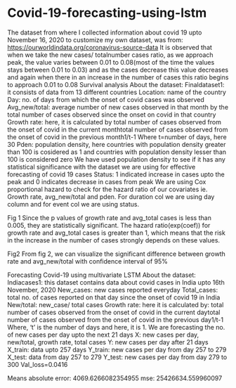 # Covid-19-forecasting-using-lstm
The dataset from where I collected information about covid 19 upto November 16, 2020 to customize my own dataset, was from: https://ourworldindata.org/coronavirus-source-data
It is observed that when we take the new cases/ totalnumber cases ratio, as we approach peak, the value varies between 0.01 to 0.08(most of the time the values stays between 0.01 to 0.03) and as the cases decrease this value decreases and again when there in an increase in the number of cases this ratio begins to approach 0.01 to 0.08
Survival analysis
About the dataset:
Finaldataset1: it consists of data from 13 different countries
Location: name of the country
Day: no. of days from which the onset of covid cases was observed 
Avg_new/total: average number of new cases observed in that month by the total number of cases observed since the onset on covid in that country
Growth rate: here, it is calculated by total number of cases observed from the onset of covid in the current monthtotal  number of cases observed from the onset of covid in the previous month1/t-1
Where t=number of days, here 30
Pden:  population density, here countries with population density greater than 100 is cosidered as 1 and countries with population density lesser  than  100 is considered zero
We have used population density to see if it has any statistical significance with the dataset we are using for effective forecasting of covid 19 cases
Status: 1 indicated increase in cases upto the peak and 0 indicates decrease in cases from peak
We are using Cox proportional hazard to check for the hazard ratio of our covariates ie. Growth rate, avg_new/total and pden.
For duration col we are using day column and for event col  we are using status. 

Fig 1
Since the p values of growth rate and avg_total cases is less than 0.005, they are statistically significant.
The hazard ratio(exp(coef)) for growth rate and avg_total cases is greater than 1, which means that the risk in the increase in the number of cases strongly depends on these values.

Fig2
From fig 2, we can visualize the significant difference between growth rate and avg_new/total with confidence interval of 95%

Forecasting Covid-19 using multivariate LSTM
About the dataset:
Indiacases1:  this dataset contains data about covid cases in India upto 16th November, 2020
New_cases: new cases reported everyday
Total_cases: total no. of cases reported on that day since the onset of covid 19 in India
New/total: new_case/ total  cases
Growth rate: here it is calculated by: 
total number of cases observed from the onset of covid in the current daytotal  number of cases observed from the onset of covid in the previous day1/t-1
Where,  ‘t’ is the number of days and here, it is 1.
We are forecasting the no. of new cases per day upto the next 21 days
X: new cases per day, new/total, growth rate, total cases
Y: new cases per day after 21 days
X_train: data upto 257 days
Y_train: new cases per day from day 257 to 279 
X_test: data from day 257 to 279
Y_test: new cases per day from day 279 to 300
Val_loss=0.0416




Means absolute error: 4069.6266082354955
mse: 25426634.559960097

 

